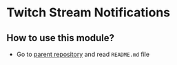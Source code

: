 # Twitch Stream Notifications

## How to use this module?
- Go to [parent repository](https://github.com/TheLeerName/db-module-core) and read `README.md` file